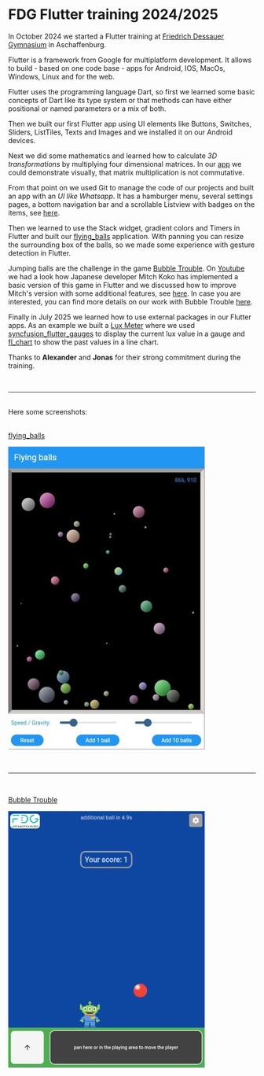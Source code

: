 # FDG Flutter training 2024/2025

In October 2024 we started a Flutter training at [Friedrich Dessauer Gymnasium](https://fdg-ab.de/) in Aschaffenburg.

Flutter is a framework from Google for multiplatform development.
It allows to build - based on one code base - apps for Android, IOS, MacOs, Windows, Linux and for the web.

Flutter uses the programming language Dart, so first we learned some basic concepts of Dart like its type system or that methods can have either positional or named parameters or a mix of both.

Then we built our first Flutter app using UI elements like Buttons, Switches, Sliders, ListTiles, Texts and Images and we installed it on our Android devices.

Next we did some mathematics and learned how to calculate _3D transformations_ by multiplying four dimensional matrices. In our [app](https://fdg2425.github.io/web/three_axis_transform_using_git/) we could demonstrate visually, that matrix multiplication is not commutative.

From that point on we used Git to manage the code of our projects and built an app with an _UI like Whatsapp_. It has a hamburger menu, several settings pages, a bottom navigation bar and a scrollable Listview with badges on the items, see [here](https://fdg2425.github.io/web/whatsapp_ui/).

Then we learned to use the Stack widget, gradient colors and Timers in Flutter and built our [flying_balls](https://fdg2425.github.io/web/flying_balls/) application. With panning you can resize the surrounding box of the balls, so we made some experience with gesture detection in Flutter.

Jumping balls are the challenge in the game [Bubble Trouble](https://poki.com/en/g/bubble-trouble). On [Youtube](https://www.youtube.com/watch?v=ZBLOxhiym7k) we had a look how Japanese developer Mitch Koko has implemented a basic version of this game in Flutter and we discussed how to improve Mitch's version with some additional features, see [here](https://fdg2425.github.io/webtest/bubble/navalnorth_branch_gs_ideas/). In case you are interested, you can find more details on our work with Bubble Trouble [here](https://fdg2425.github.io/webtest/bubble/).

Finally in July 2025 we learned how to use external packages in our Flutter apps. As an example we built a [Lux Meter]() where we used [syncfusion_flutter_gauges](https://pub.dev/packages/syncfusion_flutter_gauges) to display the current lux value in a gauge and [fl_chart](https://pub.dev/packages/fl_chart) to show the past values in a line chart.

Thanks to __Alexander__ and __Jonas__ for their strong commitment during the training.

<br>

***
<br>
Here some screenshots:
<br><br>

[flying_balls](https://fdg2425.github.io/web/flying_balls/)

![My Local Image](./screenshot_flying_balls.jpg)

<br>

***
<br>

[Bubble Trouble](https://fdg2425.github.io/webtest/bubble/navalnorth_branch_gs_ideas/)

![My Local Image](./screenshot_bubble_trouble.jpg)